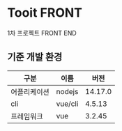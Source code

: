 # Tooit FRONT

1차 프로젝트 FRONT END

## 기준 개발 환경
| **구분** | **이름** | **버전** |
| --- | --- | --- |
| 어플리케이션 | nodejs | 14.17.0 |
| cli | vue/cli | 4.5.13 |
| 프레임워크 | vue | 3.2.45 |
